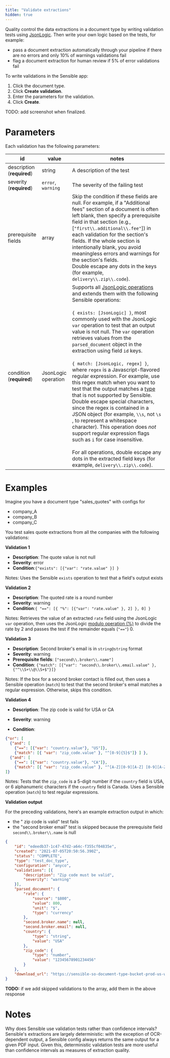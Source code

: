```yaml
---
title: "Validate extractions"
hidden: true
---
```


 

Quality control the data extractions in a document type by writing validation tests using  [JsonLogic](https://jsonlogic.com/).  Then write your own logic based on the tests, for example:

- pass a document extraction automatically through your pipeline if there are no errors and only 10% of warnings validations fail
- flag a document extraction for human review if 5% of error validations fail

To write validations in the Sensible app:

1. Click the document type.
2. Click **Create validation**.
3. Enter the parameters for the validation.
4. Click **Create**.

TODO: add screenshot when finalized.

Parameters
====

Each validation has the following parameters:

| id                         | value               | notes                                                        |
| -------------------------- | ------------------- | ------------------------------------------------------------ |
| description (**required**) | string              | A description of the test                                    |
| severity (**required**)    | `error`, `warning`  | The severity of the failing test                             |
| prerequisite fields        | array               | Skip the condition if these fields are null. For example, if a "Additional fees" section of a document is often left blank, then specify a prerequisite field in that section (e.g., [`"first\\.additional\\.fee"`])  in each validation for the section's fields. If the whole section is intentionally blank, you avoid meaningless errors and warnings for the section's fields.<br/>Double escape any dots in the keys (for example, `delivery\\.zip\\.code`). |
| condition (**required**)   | JsonLogic operation | Supports all [JsonLogic operations](https://jsonlogic.com/operations.html)  and extends them with the following Sensible operations:<br/><br/>`{ exists: [JsonLogic] }`, most commonly used with the JsonLogic `var`  operation to test that an output value is not null. The  `var` operation retrieves values from the  `parsed_document` object in the extraction using field `id` keys. <br/><br/>`{ match: [JsonLogic, regex] }`, where `regex` is a Javascript-flavored regular expression. For example, use this  regex match when you want to test that the output matches a [type](doc:types) that is not supported by Sensible.<br/>Double escape special characters, since the regex is contained in a JSON object (for example, `\\s`, not `\s` , to represent a whitespace character). This operation does *not* support regular expression flags such as `i` for case insensitive. <br><br/> For all operations, double escape any dots in the extracted field keys (for example, `delivery\\.zip\\.code`). |

Examples
====

Imagine you have a document type "sales_quotes" with configs for

- company_A
- company_B
- company_C

You test sales quote extractions from all the companies with the following validations:

**Validation 1**

- **Description**:  The quote value is not null
- **Severity**: error
- **Condition**:`{"exists": [{"var": "rate.value" }] }`

Notes: Uses the Sensible `exists` operation to test that a field's output exists

**Validation 2**

- **Description**:  The quoted rate is a round number
- **Severity**: warning
- **Condition**:`{ "==": [{ "%": [{"var": "rate.value" }, 2] }, 0] }`

Notes:   Retrieves the value of an extracted `rate` field  using the JsonLogic `var` operation, then uses the JsonLogic [modulo operation (%)](https://jsonlogic.com/operations.html#%25/) to divide the rate by 2 and passes the test if the remainder equals (`"=="`) 0.

**Validation 3**

- **Description**:  Second broker's email is in `string@string` format
- **Severity**: warning
- **Prerequisite fields**: `["second\\.broker\\.name"]`
- **Condition**: `{"match": [{"var": "second\\.broker\\.email.value" }, {"^\\S+\\@\\S+$"}]}`

Notes:   If the box for a second broker contact is filled out, then uses a Sensible operation (`match`) to test that the second broker's email matches a regular expression. Otherwise, skips this condition.

**Validation 4**

- **Description**:  The zip code is valid for USA or CA

- **Severity**: warning

- **Condition**:
```json
{"or": [
  {"and": [
    {"==": [{"var": "country.value"}, "US"]},
    {"match": [{ "var": "zip_code.value" }, "^[0-9]{5}$"]} ] },
  {"and": [
    {"==": [{"var": "country.value"}, "CA"]},
    {"match": [{ "var": "zip_code.value" }, "^[A-Z][0-9][A-Z] [0-9][A-Z][0-9]$"]} ] }
]} 
```

Notes:   Tests that the `zip_code` is a 5-digit number if the `country`  field is USA, or 6 alphanumeric characters if the `country`  field is Canada. Uses a Sensible operation (`match`) to test regular expressions.

**Validation output**

For the preceding validations, here's an example extraction output in which:

- the " zip code is valid" test fails
- the "second broker email" test is skipped because the prerequisite field  `second\\.broker\\.name` is null

```json
{
	"id": "edeedb37-1c47-47d2-a64c-f355cf04835e",
	"created": "2021-07-05T20:50:56.390Z",
	"status": "COMPLETE",
	"type": "test_doc_type",
	"configuration": "anyco",
	"validations": [{
		"description": "Zip code must be valid",
		"severity": "warning"
	}],
	"parsed_document": {
		"rate": {
			"source": "$800",
			"value": 800,
			"unit": "$",
			"type": "currency"
		},
        "second.broker.name": null,
		"second.broker.email": null,
        "country": {
			"type": "string",
			"value": "USA"
		},
        "zip_code": {
			"type": "number",
			"value": "12345678901234456"
		}
	},
	"download_url": "https://sensible-so-document-type-bucket-prod-us-west-2.s3.us-west-2.amazonaws.com/sensible/fc3484c5-3f35-4129-bb29-0ad1291ee9f8/EXTRACTION/edeedb37-1c47-47d2-a64c-f355cf04835e.pdf?AWSAccessKeyId=REDACTED&Expires=1625519233&Signature=REDACTEDD&x-amz-security-token=REDACTED"
}
```

**TODO:** if we add skipped validations to the array, add them in the above response

Notes
====
Why does Sensible use validation tests rather than confidence intervals? Sensible's extractions are largely deterministic: with the exception of OCR-dependent output, a Sensible config always returns the same output for a given PDF input. Given this, deterministic validation tests are more useful than confidence intervals as measures of extraction quality. 



